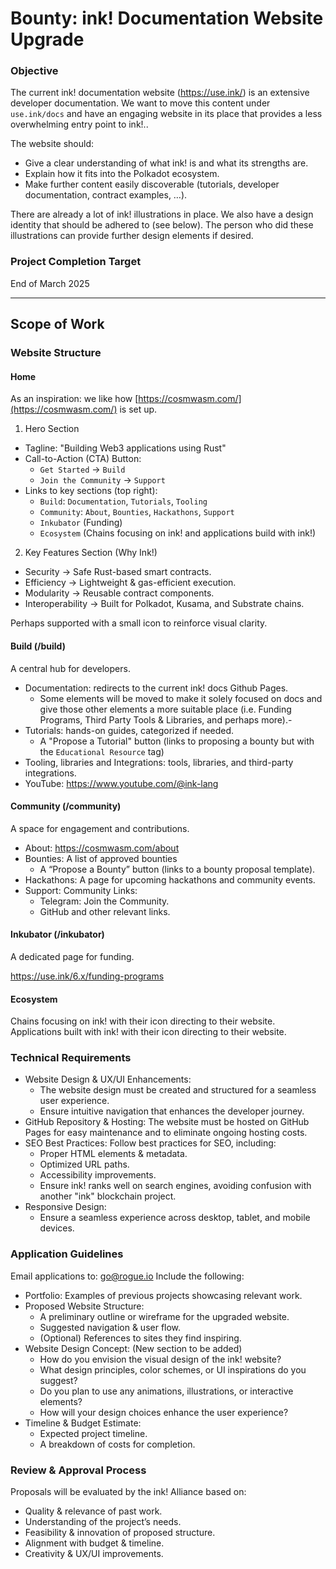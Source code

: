 # Bounty: ink! Documentation Website Upgrade

### Objective

The current ink! documentation website (https://use.ink/) is an extensive developer documentation. We want to move this content under `use.ink/docs` and have an engaging website in its place that provides a less overwhelming entry point to ink!.. 

The website should:
- Give a clear understanding of what ink! is and what its strengths are.
- Explain how it fits into the Polkadot ecosystem.
- Make further content easily discoverable (tutorials, developer documentation, contract examples, …).

There are already a lot of ink! illustrations in place. We also have a design identity that should be adhered to (see below). The person who did these illustrations can provide further design elements if desired.

### Project Completion Target
End of March 2025

---

## Scope of Work

### Website Structure

#### Home 
As an inspiration: we like how [https://cosmwasm.com/](https://cosmwasm.com/) is set up.
1. Hero Section
- Tagline: "Building Web3 applications using Rust"
- Call-to-Action (CTA) Button: 
  - `Get Started` → `Build`
  - `Join the Community` -> `Support`
- Links to key sections (top right):
    - `Build`: `Documentation`, `Tutorials`, `Tooling`
    - `Community`: `About`, `Bounties`, `Hackathons`, `Support`
    - `Inkubator` (Funding)
    - `Ecosystem` (Chains focusing on ink! and applications build with ink!)

2. Key Features Section (Why Ink!)
  - Security → Safe Rust-based smart contracts. 
  - Efficiency → Lightweight & gas-efficient execution. 
  - Modularity → Reusable contract components. 
  - Interoperability → Built for Polkadot, Kusama, and Substrate chains.

Perhaps supported with a small icon to reinforce visual clarity.

#### Build (/build)

A central hub for developers.

- Documentation: redirects to the current ink! docs Github Pages.
  - Some elements will be moved to make it solely focused on docs and give those other elements a more suitable place (i.e. Funding Programs, Third Party Tools & Libraries, and perhaps more).-
- Tutorials: hands-on guides, categorized if needed.
  - A "Propose a Tutorial" button (links to proposing a bounty but with the `Educational Resource` tag)
- Tooling, libraries and Integrations: tools, libraries, and third-party integrations.
- YouTube: https://www.youtube.com/@ink-lang

#### Community (/community)

A space for engagement and contributions.

- About: https://cosmwasm.com/about
- Bounties: A list of approved bounties 
  - A “Propose a Bounty” button (links to a bounty proposal template).
- Hackathons: A page for upcoming hackathons and community events.
- Support: Community Links:
  - Telegram: Join the Community.
  - GitHub and other relevant links.
 
#### Inkubator (/inkubator)

A dedicated page for funding.

https://use.ink/6.x/funding-programs

#### Ecosystem

Chains focusing on ink! with their icon directing to their website.
Applications built with ink! with their icon directing to their website.

### Technical Requirements
- Website Design & UX/UI Enhancements:
  - The website design must be created and structured for a seamless user experience.
  - Ensure intuitive navigation that enhances the developer journey.
- GitHub Repository & Hosting: The website must be hosted on GitHub Pages for easy maintenance and to eliminate ongoing hosting costs.
- SEO Best Practices: Follow best practices for SEO, including:
  - Proper HTML elements & metadata.
  - Optimized URL paths.
  - Accessibility improvements.
  - Ensure ink! ranks well on search engines, avoiding confusion with another "ink" blockchain project.
- Responsive Design:
  - Ensure a seamless experience across desktop, tablet, and mobile devices.
  
### Application Guidelines
Email applications to: go@rogue.io
Include the following:
- Portfolio: Examples of previous projects showcasing relevant work.
- Proposed Website Structure:
  - A preliminary outline or wireframe for the upgraded website.
  - Suggested navigation & user flow.
  - (Optional) References to sites they find inspiring.
- Website Design Concept: (New section to be added)
  - How do you envision the visual design of the ink! website?
  - What design principles, color schemes, or UI inspirations do you suggest?
  - Do you plan to use any animations, illustrations, or interactive elements?
  - How will your design choices enhance the user experience?
- Timeline & Budget Estimate:
  - Expected project timeline.
  - A breakdown of costs for completion.

### Review & Approval Process
Proposals will be evaluated by the ink! Alliance based on:
- Quality & relevance of past work.
- Understanding of the project’s needs.
- Feasibility & innovation of proposed structure.
- Alignment with budget & timeline.
- Creativity & UX/UI improvements.